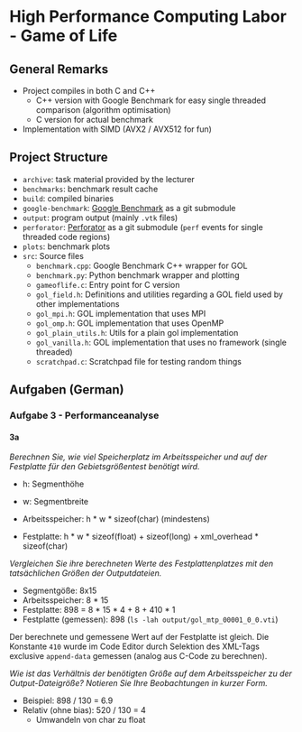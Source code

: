 # High Performance Computing Labor - Game of Life

## General Remarks

- Project compiles in both C and C++
  - C++ version with Google Benchmark for easy single threaded comparison (algorithm optimisation)
  - C version for actual benchmark
- Implementation with SIMD (AVX2 / AVX512 for fun)

## Project Structure

- `archive`: task material provided by the lecturer
- `benchmarks`: benchmark result cache
- `build`: compiled binaries
- `google-benchmark`: [Google Benchmark](https://github.com/google/benchmark) as a git submodule
- `output`: program output (mainly `.vtk` files)
- `perforator`: [Perforator](https://github.com/zyedidia/perforator) as a git submodule (`perf` events for single threaded code regions)
- `plots`: benchmark plots
- `src`: Source files
  - `benchmark.cpp`: Google Benchmark C++ wrapper for GOL
  - `benchmark.py`: Python benchmark wrapper and plotting
  - `gameoflife.c`: Entry point for C version
  - `gol_field.h`: Definitions and utilities regarding a GOL field used by other implementations
  - `gol_mpi.h`: GOL implementation that uses MPI
  - `gol_omp.h`: GOL implementation that uses OpenMP
  - `gol_plain_utils.h`: Utils for a plain gol implementation
  - `gol_vanilla.h`: GOL implementation that uses no framework (single threaded)
  - `scratchpad.c`: Scratchpad file for testing random things

## Aufgaben (German)

### Aufgabe 3 - Performanceanalyse

#### 3a

*Berechnen Sie, wie viel Speicherplatz im Arbeitsspeicher und auf der Festplatte für den Gebietsgrößentest benötigt wird.*

- h: Segmenthöhe
- w: Segmentbreite

- Arbeitsspeicher: h * w * sizeof(char) (mindestens)
- Festplatte: h * w * sizeof(float) + sizeof(long) + xml_overhead * sizeof(char)

*Vergleichen Sie ihre berechneten Werte des Festplattenplatzes mit den tatsächlichen Größen der Outputdateien.*

- Segmentgöße: 8x15
- Arbeitsspeicher:       8 * 15
- Festplatte:            898 = 8 * 15 * 4 + 8 + 410 * 1
- Festplatte (gemessen): 898 (`ls -lah output/gol_mtp_00001_0_0.vti`)

Der berechnete und gemessene Wert auf der Festplatte ist gleich. Die Konstante `410` wurde im Code Editor durch
Selektion des XML-Tags exclusive `append-data` gemessen (analog aus C-Code zu berechnen). 

*Wie ist das Verhältnis der benötigten Größe auf dem Arbeitsspeicher zu der Output-Dateigröße? Notieren Sie Ihre Beobachtungen in kurzer Form.*

- Beispiel: 898 / 130 = 6.9
- Relativ (ohne bias): 520 / 130 = 4
    - Umwandeln von char zu float
